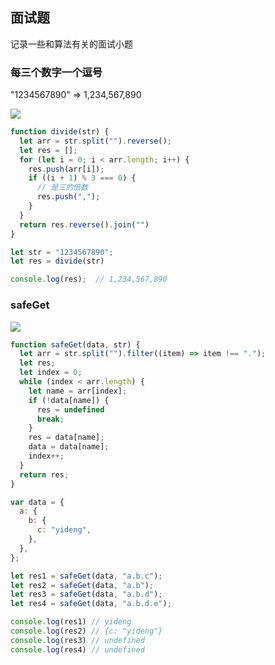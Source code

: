 ## 面试题

记录一些和算法有关的面试小题


### 每三个数字一个逗号

"1234567890" =>  1,234,567,890



![](https://s1.ax1x.com/2020/06/08/tfJ6tU.jpg)




```js
function divide(str) {
  let arr = str.split("").reverse();
  let res = [];
  for (let i = 0; i < arr.length; i++) {
    res.push(arr[i]);
    if ((i + 1) % 3 === 0) {
      // 是三的倍数
      res.push(",");
    }
  }
  return res.reverse().join("")
}

let str = "1234567890";
let res = divide(str)

console.log(res);  // 1,234,567,890
```





### safeGet



![](https://s1.ax1x.com/2020/06/08/tf0fwd.png)



```js
function safeGet(data, str) {
  let arr = str.split("").filter((item) => item !== ".");
  let res;
  let index = 0;
  while (index < arr.length) {
    let name = arr[index];
    if (!data[name]) {
      res = undefined
      break;
    }
    res = data[name];
    data = data[name];
    index++;
  }
  return res;
}

```





```js
var data = {
  a: {
    b: {
      c: "yideng",
    },
  },
};

let res1 = safeGet(data, "a.b.c");
let res2 = safeGet(data, "a.b");
let res3 = safeGet(data, "a.b.d");
let res4 = safeGet(data, "a.b.d.e");

console.log(res1) // yideng
console.log(res2) // {c: "yideng"}
console.log(res3) // undefined
console.log(res4) // undefined

```





